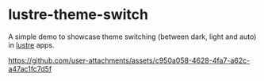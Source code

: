 # lustre-theme-switch

A simple demo to showcase theme switching (between dark, light and auto) in
[lustre](https://github.com/lustre-labs/lustre) apps.

https://github.com/user-attachments/assets/c950a058-4628-4fa7-a62c-a47ac1fc7d5f
